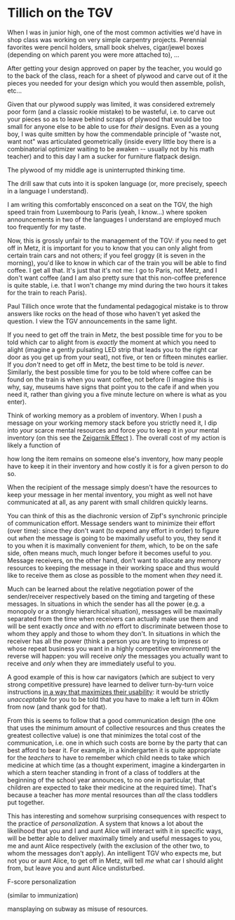 # Tillich on the TGV

When I was in junior high, one of the most common activities we'd have in shop class was working on very simple carpentry projects. Perennial favorites were pencil holders, small book shelves, cigar/jewel boxes (depending on which parent you were more attached to), ...

After getting your design approved on paper by the teacher, you would go to the back of the class, reach for a sheet of plywood and carve out of it the pieces you needed for your design which you would then assemble, polish, etc...

Given that our plywood supply was limited, it was considered extremely poor form (and a classic rookie mistake) to be wasteful, i.e. to carve out your pieces so as to leave behind scraps of plywood that would be too small for anyone else to be able to use for *their* designs. Even as a young boy, I was quite smitten by how the commendable principle of "waste not, want not" was articulated geometrically (inside every little boy there is a combinatorial optimizer waiting to be awaken -- usually not by his math teacher) and to this day I am a sucker for furniture flatpack design.

The plywood of my middle age is uninterrupted thinking time.

The drill saw that cuts into it is spoken language (or, more precisely, speech in a language I understand).

I am writing this comfortably ensconced on a seat on the TGV, the high speed train from Luxembourg to Paris (yeah, I know...) where spoken announcements in two of the languages I understand are employed much too frequently for my taste.

Now, this is grossly unfair to the management of the TGV: if you need to get off in Metz, it is important for you to know that you can only alight from certain train cars and not others; if you feel groggy (it is seven in the morning), you'd like to know in which car of the train you will be able to find coffee. I get all that. It's just that it's not me: I go to Paris, not Metz, and I don't want coffee (and I am also pretty sure that this non-coffee preference is quite stable, i.e. that I won't change my mind during the two hours it takes for the train to reach Paris).

Paul Tillich once wrote that the fundamental pedagogical mistake is to throw answers like rocks on the head of those who haven't yet asked the question. I view the TGV announcements in the same light.

If you need to get off the train in Metz, the best possible time for you to be told which car to alight from is *exactly* the moment at which you need to alight (imagine a gently pulsating LED strip that leads you to the right car door as you get up from your seat), not five, or ten or fifteen minutes earlier. If you *don't* need to get off in Metz, the best time to be told is *never*. Similarly, the best possible time for you to be told where coffee can be found on the train is when you want coffee, not before (I imagine this is why, say, museums have signs that point you to the cafe if and when you need it, rather than giving you a five minute lecture on where is what as you enter).

Think of working memory as a problem of inventory. When I push a message on your working memory stack before you strictly need it, I dip into *your* scarce mental resources and force *you* to keep it in *your* mental inventory (on this see the [Zeigarnik Effect]() ). The overall cost of my action is likely a function of

how long the item remains on someone else's inventory,
how many people have to keep it in their inventory and
how costly it is for a given person to do so.

When the recipient of the message simply doesn't have the resources to keep your message in her mental inventory, you might as well not have communicated at all, as any parent with small children quickly learns.

You can think of this as the diachronic version of Zipf's synchronic principle of communication effort. Message senders want to minimize their effort (over time): since they don't want (to expend any effort in order) to figure out *when* the message is going to be maximally useful to you, they send it to you when it is maximally convenient for *them*, which, to be on the safe side, often means much, much longer before it becomes useful to *you*. Message receivers, on the other hand, don't want to allocate any memory resources to keeping the message in their working space and thus would like to receive them as close as possible to the moment when *they* need it.   

Much can be learned about the relative negotiation power of the sender/receiver respectively based on the timing and targeting of these messages. In situations in which the sender has all the power (e.g. a monopoly or a strongly hierarchical situation), messages will be maximally separated from the time when receivers can actually make use them and will be sent exactly *once* and with *no* effort to discriminate between those to whom they apply and those to whom they don't. In situations in which the receiver has all the power (think a person you are trying to impress or whose repeat business you want in a highly competitive environment) the reverse will happen: you will receive *only* the messages you actually want to receive and *only* when they are immediately useful to you.

A good example of this is how car navigators (which are subject to very strong competitive pressure) have learned to deliver turn-by-turn voice instructions [in a way that maximizes their usability](https://books.google.lu/books?id=7eOcBAAAQBAJ&pg=PA122&lpg=PA122&dq=%22timely+instructions+and+natural+voice+cadence%22&source=bl&ots=3RIK_fudJp&sig=99MrKqbMTA_AyTTXo7Se7G2T1QM&hl=en&sa=X&redir_esc=y#v=onepage&q=%22timely%20instructions%20and%20natural%20voice%20cadence%22&f=false): it would be strictly *unacceptable* for you to be told that you have to make a left turn in 40km from now (and thank god for that). 

From this is seems to follow that a good communication design (the one that uses the minimum amount of collective resources and thus creates the greatest collective value) is one that minimizes the total cost of the communication, i.e. one in which such costs are borne by the party that can best afford to bear it. For example, in a kindergarten it is quite appropriate for the *teachers* to have to remember which child needs to take which medicine at which time (as a thought experiment, imagine a kindergarten in which a stern teacher standing in front of a class of toddlers at the beginning of the school year announces, to no one in particular, that children are expected to take their medicine at the required time). That's because a teacher has *more* mental resources than *all* the class toddlers put together.

This has interesting and somehow surprising consequences with respect to the practice of *personalization*. A system that knows a lot about the likelihood that you and I and aunt Alice will interact with it in specific ways, will be better able to deliver maximally timely and useful messages to you, me and aunt Alice respectively (with the exclusion of the other two, to whom the messages don't apply). An intelligent TGV who expects me, but not you or aunt Alice, to get off in Metz, will tell *me* what car I should alight from, but leave you and aunt Alice undisturbed.  

F-score personalization

(similar to immunization)  

mansplaying on subway as misuse of resources.
